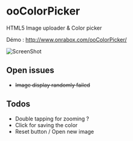 ooColorPicker
=============

HTML5 Image uploader &amp; Color picker

Démo : http://www.onrabox.com/ooColorPicker/

![ScreenShot](http://www.onrabox.com/ooColorPicker/ooColorPickerScreenshot.png)

## Open issues
- ~~Image display randomly failed~~

## Todos
- Double tapping for zooming ?
- Click for saving the color
- Reset button / Open new image